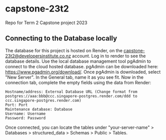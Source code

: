 # capstone-23t2
Repo for Term 2 Capstone project 2023

## Connecting to the Database locally
The database for this project is hosted on Render, on the capstone-23t2@developersinstitute.co.nz account. Log in to render to see the database details.
Use the local database management tool pgAdmin to connect to the cloud hosted database. pgAdmin can be downloaded here: https://www.pgadmin.org/download/.
Once pgAdmin is downloaded, select "New Server". In the General tab, name it as you see fit. 
Now in the connection tab, complete the empty fields using the data from Render: 
```
Hostname/address: External Database URL (Change format from postgres://aaa:bbb@ccc.singapore-postgres.render.com/ddd to ccc.singapore-postgres.render.com) 
Port: Port
Maintenance database: Database
Username: Username
Password: Password
```

Once connected, you can locate the tables under "your-server-name" > Databases > structured_data > Schemas > Public > Tables.
